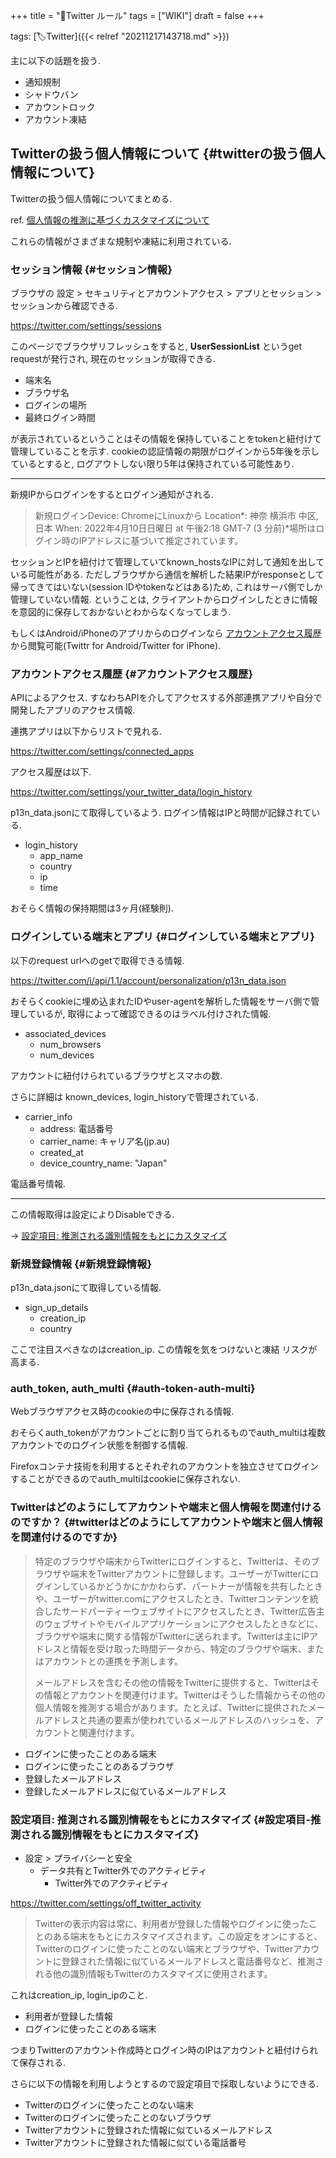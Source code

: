 +++
title = "📝Twitter ルール"
tags = ["WIKI"]
draft = false
+++

tags: [🏷Twitter]({{< relref "20211217143718.md" >}})

主に以下の話題を扱う.

-   通知規制
-   シャドウバン
-   アカウントロック
-   アカウント凍結


## Twitterの扱う個人情報について {#twitterの扱う個人情報について}

Twitterの扱う個人情報についてまとめる.

ref. [個人情報の推測に基づくカスタマイズについて](https://help.twitter.com/ja/about-personalization-across-your-devices)

これらの情報がさまざまな規制や凍結に利用されている.


### セッション情報 {#セッション情報}

ブラウザの 設定 > セキュリティとアカウントアクセス > アプリとセッション >セッションから確認できる.

<https://twitter.com/settings/sessions>

このページでブラウザリフレッシュをすると, **UserSessionList** というget requestが発行され, 現在のセッションが取得できる.

-   端末名
-   ブラウザ名
-   ログインの場所
-   最終ログイン時間

が表示されているということはその情報を保持していることをtokenと紐付けて管理していることを示す. cookieの認証情報の期限がログインから5年後を示しているとすると, ログアウトしない限り5年は保持されている可能性あり.

---

新規IPからログインをするとログイン通知がされる.

> 新規ログインDevice: ChromeにLinuxから Location\*: 神奈 横浜市 中区, 日本 When: 2022年4月10日日曜日 at 午後2:18 GMT-7 (3 分前)\*場所はログイン時のIPアドレスに基づいて推定されています。

セッションとIPを紐付けて管理していてknown_hostsなIPに対して通知を出している可能性がある. ただしブラウザから通信を解析した結果IPがresponseとして帰ってきてはいない(session IDやtokenなどはある)ため, これはサーバ側でしか管理していない情報. ということは, クライアントからログインしたときに情報を意図的に保存しておかないとわからなくなってしまう.

もしくはAndroid/iPhoneのアプリからのログインなら [アカウントアクセス履歴](#アカウントアクセス履歴) から閲覧可能(Twittr for Android/Twitter for iPhone).


### アカウントアクセス履歴 {#アカウントアクセス履歴}

APIによるアクセス. すなわちAPIを介してアクセスする外部連携アプリや自分で開発したアプリのアクセス情報.

連携アプリは以下からリストで見れる.

<https://twitter.com/settings/connected_apps>

アクセス履歴は以下.

<https://twitter.com/settings/your_twitter_data/login_history>

p13n_data.jsonにて取得しているよう.
ログイン情報はIPと時間が記録されている.

-   login_history
    -   app_name
    -   country
    -   ip
    -   time

おそらく情報の保持期間は3ヶ月(経験則).


### ログインしている端末とアプリ {#ログインしている端末とアプリ}

以下のrequest urlへのgetで取得できる情報.

<https://twitter.com/i/api/1.1/account/personalization/p13n_data.json>

おそらくcookieに埋め込まれたIDやuser-agentを解析した情報をサーバ側で管理しているが, 取得によって確認できるのはラベル付けされた情報.

-   associated_devices
    -   num_browsers
    -   num_devices

アカウントに紐付けられているブラウザとスマホの数.

さらに詳細は known_devices, login_historyで管理されている.

-   carrier_info
    -   address: 電話番号
    -   carrier_name: キャリア名(jp.au)
    -   created_at
    -   device_country_name: "Japan"

電話番号情報.

---

この情報取得は設定によりDisableできる.

-> [設定項目: 推測される識別情報をもとにカスタマイズ](#設定項目-推測される識別情報をもとにカスタマイズ)


### 新規登録情報 {#新規登録情報}

p13n_data.jsonにて取得している情報.

-   sign_up_details
    -   creation_ip
    -   country

ここで注目スべきなのはcreation_ip.
この情報を気をつけないと凍結 リスクが高まる.


### auth_token, auth_multi {#auth-token-auth-multi}

Webブラウザアクセス時のcookieの中に保存される情報.

おそらくauth_tokenがアカウントごとに割り当てられるものでauth_multiは複数アカウントでのログイン状態を制御する情報.

Firefoxコンテナ技術を利用するとそれぞれのアカウントを独立させてログインすることができるのでauth_multiはcookieに保存されない.


### Twitterはどのようにしてアカウントや端末と個人情報を関連付けるのですか？ {#twitterはどのようにしてアカウントや端末と個人情報を関連付けるのですか}

> 特定のブラウザや端末からTwitterにログインすると、Twitterは、そのブラウザや端末をTwitterアカウントに登録します。ユーザーがTwitterにログインしているかどうかにかかわらず、パートナーが情報を共有したときや、ユーザーがtwitter.comにアクセスしたとき、Twitterコンテンツを統合したサードパーティーウェブサイトにアクセスしたとき、Twitter広告主のウェブサイトやモバイルアプリケーションにアクセスしたときなどに、ブラウザや端末に関する情報がTwitterに送られます。Twitterは主にIPアドレスと情報を受け取った時間データから、特定のブラウザや端末、またはアカウントとの連携を予測します。
>
> メールアドレスを含むその他の情報をTwitterに提供すると、Twitterはその情報とアカウントを関連付けます。Twitterはそうした情報からその他の個人情報を推測する場合があります。たとえば、Twitterに提供されたメールアドレスと共通の要素が使われているメールアドレスのハッシュを、アカウントと関連付けます。

-   ログインに使ったことのある端末
-   ログインに使ったことのあるブラウザ
-   登録したメールアドレス
-   登録したメールアドレスに似ているメールアドレス


### 設定項目: 推測される識別情報をもとにカスタマイズ {#設定項目-推測される識別情報をもとにカスタマイズ}

-   設定 > プライバシーと安全
    -   データ共有とTwitter外でのアクティビティ
        -   Twitter外でのアクティビティ

<https://twitter.com/settings/off_twitter_activity>

> Twitterの表示内容は常に、利用者が登録した情報やログインに使ったことのある端末をもとにカスタマイズされます。この設定をオンにすると、Twitterのログインに使ったことのない端末とブラウザや、Twitterアカウントに登録された情報に似ているメールアドレスと電話番号など、推測される他の識別情報もTwitterのカスタマイズに使用されます。

これはcreation_ip, login_ipのこと.

-   利用者が登録した情報
-   ログインに使ったことのある端末

つまりTwitterのアカウント作成時とログイン時のIPはアカウントと紐付けられて保存される.

さらに以下の情報を利用しようとするので設定項目で採取しないようにできる.

-   Twitterのログインに使ったことのない端末
-   Twitterのログインに使ったことのないブラウザ
-   Twitterアカウントに登録された情報に似ているメールアドレス
-   Twitterアカウントに登録された情報に似ている電話番号
